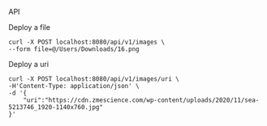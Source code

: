 API 


Deploy a file 
~~~~
curl -X POST localhost:8080/api/v1/images \
--form file=@/Users/Downloads/16.png
~~~~
Deploy a uri
~~~~
curl -X POST localhost:8080/api/v1/images/uri \
-H'Content-Type: application/json' \
-d '{
    "uri":"https://cdn.zmescience.com/wp-content/uploads/2020/11/sea-5213746_1920-1140x760.jpg"
}'